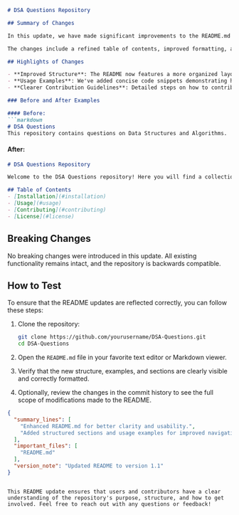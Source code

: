 ```markdown
# DSA Questions Repository

## Summary of Changes

In this update, we have made significant improvements to the README.md file of the DSA Questions repository. The primary aim of these changes is to enhance the clarity and usability of the documentation, making it easier for contributors and users to understand the purpose and structure of the repository. Additionally, we have incorporated new sections that provide quick access to important information, streamlining the onboarding process for new contributors.

The changes include a refined table of contents, improved formatting, and the addition of clear usage examples. These enhancements are designed to offer a more intuitive navigation experience and to ensure that users can quickly find the information they need to effectively utilize and contribute to the repository.

## Highlights of Changes

- **Improved Structure**: The README now features a more organized layout with distinct sections for installation, usage, and contribution guidelines.
- **Usage Examples**: We've added concise code snippets demonstrating how to utilize key features of the repository.
- **Clearer Contribution Guidelines**: Detailed steps on how to contribute have been added to encourage community participation.

### Before and After Examples

#### Before:
```markdown
# DSA Questions
This repository contains questions on Data Structures and Algorithms.
```

#### After:
```markdown
# DSA Questions Repository

Welcome to the DSA Questions repository! Here you will find a collection of questions on Data Structures and Algorithms, designed to help you improve your problem-solving skills and coding proficiency.

## Table of Contents
- [Installation](#installation)
- [Usage](#usage)
- [Contributing](#contributing)
- [License](#license)
```

## Breaking Changes

No breaking changes were introduced in this update. All existing functionality remains intact, and the repository is backwards compatible.

## How to Test

To ensure that the README updates are reflected correctly, you can follow these steps:

1. Clone the repository:
   ```bash
   git clone https://github.com/yourusername/DSA-Questions.git
   cd DSA-Questions
   ```

2. Open the `README.md` file in your favorite text editor or Markdown viewer.

3. Verify that the new structure, examples, and sections are clearly visible and correctly formatted.

4. Optionally, review the changes in the commit history to see the full scope of modifications made to the README.

```json
{
  "summary_lines": [
    "Enhanced README.md for better clarity and usability.",
    "Added structured sections and usage examples for improved navigation."
  ],
  "important_files": [
    "README.md"
  ],
  "version_note": "Updated README to version 1.1"
}
```
```

This README update ensures that users and contributors have a clear understanding of the repository's purpose, structure, and how to get involved. Feel free to reach out with any questions or feedback!